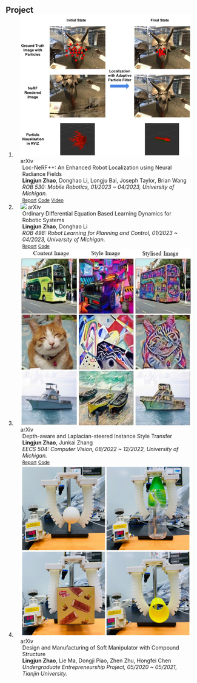 <h2 id="publications" style="margin: 2px 0px -15px;">Project</h2>

<div class="publications">
<ol class="bibliography">


<li>
<div class="pub-row">

  <div class="col-sm-3 abbr" style="position: relative;padding-right: 15px;padding-left: 15px;">
    <img src="assets/img/rob530_PitchFigure.jpg" class="teaser img-fluid z-depth-1">
    <abbr class="badge">arXiv</abbr>
  </div>

  <div class="col-sm-9" style="position: relative;padding-right: 15px;padding-left: 20px;">
    <div class="title">Loc-NeRF++: An Enhanced Robot Localization using Neural Radiance Fields</div>
    <div class="author"><strong>Lingjun Zhao</strong>, Donghao Li, Longju Bai, Joseph Taylor, Brian Wang</div>
    <div class="periodical"><em>ROB 530: Mobile Robotics, 01/2023 ~ 04/2023, University of Michigan.</em></div>
    <div class="links">
        <!-- <a href="https://arxiv.org/abs/2306.06534" class="btn btn-sm z-depth-0" role="button" target="_blank" style="font-size:12px;">Website</a> -->
        <a href="https://drive.google.com/file/d/1rEk7m628LLQmik8QQDjR7N0RCjglH2Nq/view?usp=drive_link" class="btn btn-sm z-depth-0" role="button" target="_blank" style="font-size:12px;">Report</a>
        <a href="https://github.com/JunShao0104/Loc-NeRF-plus" class="btn btn-sm z-depth-0" role="button" target="_blank" style="font-size:12px;">Code</a>
        <a href="https://www.youtube.com/watch?v=g6yx-9psMI4" class="btn btn-sm z-depth-0" role="button" target="_blank" style="font-size:12px;">Video</a>
        <!-- <a href="assets/files/KTensors.bib" class="btn btn-sm z-depth-0" role="button" target="_blank" style="font-size:12px;">BibTeX</a>
        <strong><i style="color:#7b5aa6">arXiv.org</i></strong> -->
    </div>
  </div>
</div>
</li>


<li>
<div class="pub-row">

  <div class="col-sm-3 abbr" style="position: relative;padding-right: 15px;padding-left: 15px;">
    <img src="assets/img/obstacle_avoidance_pushing_visualization.gif" class="teaser img-fluid z-depth-1">
    <abbr class="badge">arXiv</abbr>
  </div>

  <div class="col-sm-9" style="position: relative;padding-right: 15px;padding-left: 20px;">
    <div class="title">Ordinary Differential Equation Based Learning Dynamics for Robotic Systems</div>
    <div class="author"><strong>Lingjun Zhao</strong>, Donghao Li</div>
    <div class="periodical"><em>ROB 498: Robot Learning for Planning and Control, 01/2023 ~ 04/2023, University of Michigan.</em></div>
    <div class="links">
        <!-- <a href="https://arxiv.org/abs/2306.06534" class="btn btn-sm z-depth-0" role="button" target="_blank" style="font-size:12px;">Website</a> -->
        <a href="https://drive.google.com/file/d/1eB448fKJZDSLUmQ_KLl00uL7lZmZ98Cu/view?usp=drive_link" class="btn btn-sm z-depth-0" role="button" target="_blank" style="font-size:12px;">Report</a>
        <a href="https://github.com/JunShao0104/NDE-based-Robot-Learning-Dynamics" class="btn btn-sm z-depth-0" role="button" target="_blank" style="font-size:12px;">Code</a>
        <!-- <a href="https://www.youtube.com/watch?v=g6yx-9psMI4" class="btn btn-sm z-depth-0" role="button" target="_blank" style="font-size:12px;">Video</a> -->
        <!-- <a href="assets/files/KTensors.bib" class="btn btn-sm z-depth-0" role="button" target="_blank" style="font-size:12px;">BibTeX</a>
        <strong><i style="color:#7b5aa6">arXiv.org</i></strong> -->
    </div>
  </div>
</div>
</li>




<li>
<div class="pub-row">

  <div class="col-sm-3 abbr" style="position: relative;padding-right: 15px;padding-left: 15px;">
    <img src="assets/img/eecs504_Merge.jpg" class="teaser img-fluid z-depth-1">
    <abbr class="badge">arXiv</abbr>
  </div>

  <div class="col-sm-9" style="position: relative;padding-right: 15px;padding-left: 20px;">
    <div class="title">Depth-aware and Laplacian-steered Instance Style Transfer</div>
    <div class="author"><strong>Lingjun Zhao</strong>, Junkai Zhang</div>
    <div class="periodical"><em>EECS 504: Computer Vision, 08/2022 ~ 12/2022, University of Michigan.</em></div>
    <div class="links">
        <!-- <a href="https://arxiv.org/abs/2306.06534" class="btn btn-sm z-depth-0" role="button" target="_blank" style="font-size:12px;">Website</a> -->
        <a href="https://drive.google.com/file/d/1H9Okz8tbjHv_lQ5klEtiOcg1wDveOEfS/view?usp=drive_link" class="btn btn-sm z-depth-0" role="button" target="_blank" style="font-size:12px;">Report</a>
        <a href="https://github.com/JunShao0104/Depth-aware-and-Laplacian-steered-Instance-Style-Transfer" class="btn btn-sm z-depth-0" role="button" target="_blank" style="font-size:12px;">Code</a>
        <!-- <a href="https://www.youtube.com/watch?v=g6yx-9psMI4" class="btn btn-sm z-depth-0" role="button" target="_blank" style="font-size:12px;">Video</a> -->
        <!-- <a href="assets/files/KTensors.bib" class="btn btn-sm z-depth-0" role="button" target="_blank" style="font-size:12px;">BibTeX</a>
        <strong><i style="color:#7b5aa6">arXiv.org</i></strong> -->
    </div>
  </div>
</div>
</li>



<li>
<div class="pub-row">

  <div class="col-sm-3 abbr" style="position: relative;padding-right: 15px;padding-left: 15px;">
    <img src="assets/img/soft_robot.jpg" class="teaser img-fluid z-depth-1">
    <abbr class="badge">arXiv</abbr>
  </div>

  <div class="col-sm-9" style="position: relative;padding-right: 15px;padding-left: 20px;">
    <div class="title">Design and Manufacturing of Soft Manipulator with Compound Structure</div>
    <div class="author"><strong>Lingjun Zhao</strong>, Lie Ma, Dongji Piao, Zhen Zhu, Hongfei Chen</div>
    <div class="periodical"><em>Undergraduate Entrepreneurship Project, 05/2020 ~ 05/2021, Tianjin University.</em></div>
    <div class="links">
        <!-- <a href="https://arxiv.org/abs/2306.06534" class="btn btn-sm z-depth-0" role="button" target="_blank" style="font-size:12px;">Website</a> -->
        <!-- <a href="https://drive.google.com/file/d/1H9Okz8tbjHv_lQ5klEtiOcg1wDveOEfS/view?usp=drive_link" class="btn btn-sm z-depth-0" role="button" target="_blank" style="font-size:12px;">Report</a> -->
        <!-- <a href="https://github.com/JunShao0104/Depth-aware-and-Laplacian-steered-Instance-Style-Transfer" class="btn btn-sm z-depth-0" role="button" target="_blank" style="font-size:12px;">Code</a> -->
        <!-- <a href="https://www.youtube.com/watch?v=g6yx-9psMI4" class="btn btn-sm z-depth-0" role="button" target="_blank" style="font-size:12px;">Video</a> -->
        <!-- <a href="assets/files/KTensors.bib" class="btn btn-sm z-depth-0" role="button" target="_blank" style="font-size:12px;">BibTeX</a>
        <strong><i style="color:#7b5aa6">arXiv.org</i></strong> -->
    </div>
  </div>
</div>
</li>


  
<br>

</ol>
</div>
